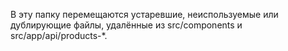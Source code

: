 В эту папку перемещаются устаревшие, неиспользуемые или дублирующие файлы, удалённые из src/components и src/app/api/products-*.
